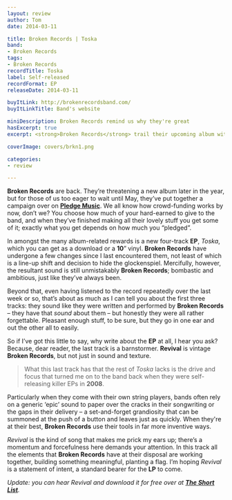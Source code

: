 ```yaml
---
layout: review
author: Tom
date: 2014-03-11

title: Broken Records | Toska
band:
- Broken Records
tags:
- Broken Records
recordTitle: Toska
label: Self-released
recordFormat: EP
releaseDate: 2014-03-11

buyItLink: http://brokenrecordsband.com/
buyItLinkTitle: Band's website

miniDescription: Broken Records remind us why they're great
hasExcerpt: true
excerpt: <strong>Broken Records</strong> trail their upcoming album with a new <strong>EP</strong>, <em>Toska</em>. Worth buying for the last track alone.

coverImage: covers/brkn1.png

categories:
- review

---
```


**Broken Records** are back. They’re threatening a new album later in the year, but for those of us too eager to wait until May, they’ve put together a campaign over on [**Pledge Music**](http://www.pledgemusic.com/projects/broken-records). We all know how crowd-funding works by now, don’t we? You choose how much of your hard-earned to give to the band, and when they’ve finished making all their lovely stuff you get some of it; exactly what you get depends on how much you “pledged”.

In amongst the many album-related rewards is a new four-track **EP**, *Toska*, which you can get as a download or a **10**” vinyl. **Broken Records** have undergone a few changes since I last encountered them, not least of which is a line-up shift and decision to hide the glockenspiel. Mercifully, however, the resultant sound is still unmistakably **Broken Records**; bombastic and ambitious, just like they’ve always been.

Beyond that, even having listened to the record repeatedly over the last week or so, that’s about as much as I can tell you about the first three tracks: they sound like they were written and performed by **Broken Records** – they have that _sound_ about them – but honestly they were all rather forgettable. Pleasant enough stuff, to be sure, but they go in one ear and out the other all to easily.

So if I’ve got this little to say, why write about the **EP** at all, I hear you ask? Because, dear reader, the last track is a barnstormer. **Revival** is vintage **Broken Records**, but not just in sound and texture.

> What this last track has that the rest of *Toska* lacks is the drive and focus that turned me on to the band back when they were self-releasing killer EPs in **2008**.

Particularly when they come with their own string players, bands often rely on a generic ‘epic’ sound to paper over the cracks in their songwriting or the gaps in their delivery – a set-and-forget grandiosity that can be summoned at the push of a button and leaves just as quickly. When they're at their best, **Broken Records** use their tools in far more inventive ways.

*Revival* is the kind of song that makes me prick my ears up; there’s a momentum and forcefulness here demands your attention. In this track all the elements that **Broken Records** have at their disposal are working together, building something meaningful, planting a flag. I’m hoping *Revival* is a statement of intent, a standard bearer for the **LP** to come.

<!-- **Revival** – **Broken Records** [audio http://www.eatenbymonsters.com/EbMBlog_mp3s/Misc/BrokenRecords_Revival.mp3] -->

*Update: you can hear Revival and download it for free over at [**The Short List**](http://www.shortlist.com/entertainment/music/the-shortlisten).*
